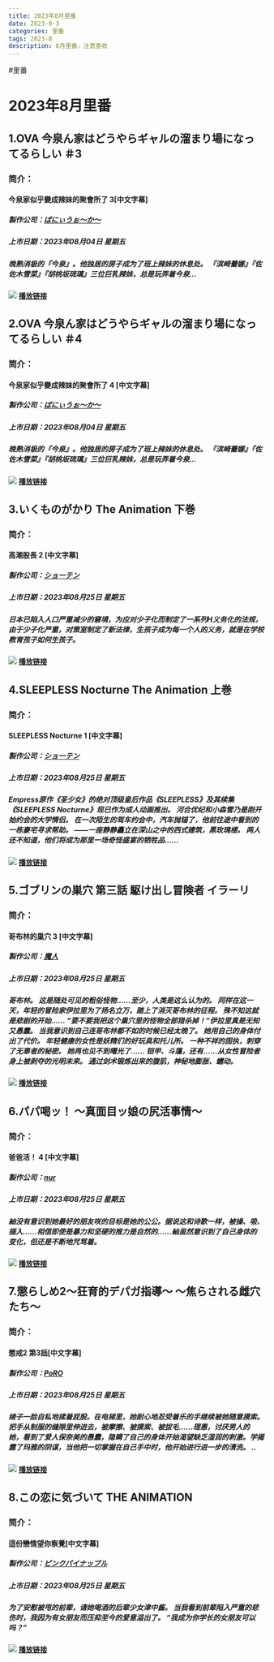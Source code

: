```yaml
---
title: 2023年8月里番
date: 2023-9-3
categories: 里番
tags: 2023-8
description: 8月里番，注意查收
---
```

#里番
# 2023年8月里番

## 1.OVA 今泉ん家はどうやらギャルの溜まり場になってるらしい ＃3
### **简介：**
#### 今泉家似乎變成辣妹的聚會所了 3[中文字幕]
##### 製作公司：[ばにぃうぉ～か～](https://hanime1.me/search?genre=裏番&brands[]=ばにぃうぉ～か～)
##### 上市日期：2023年08月04日 星期五
##### 晚熟消极的『今泉』。他独居的房子成为了班上辣妹的休息处。 『滨崎蕾娜』『佐佐木雪菜』『胡桃坂琉璃』三位巨乳辣妹，总是玩弄着今泉…
![](https://cdn.jsdelivr.net/gh/nmyo/pictures@main/newOVA%20%E4%BB%8A%E6%B3%89%E3%82%93%E5%AE%B6%E3%81%AF%E3%81%A9%E3%81%86%E3%82%84%E3%82%89%E3%82%AE%E3%83%A3%E3%83%AB%E3%81%AE%E6%BA%9C%E3%81%BE%E3%82%8A%E5%A0%B4%E3%81%AB%E3%81%AA%E3%81%A3%E3%81%A6%E3%82%8B%E3%82%89%E3%81%97%E3%81%84%20%EF%BC%833%20%5B%E4%B8%AD%E6%96%87%E5%AD%97%E5%B9%95%5D.png)
**[播放链接](https://hanime1.me/watch?v=39810)**

## 2.OVA 今泉ん家はどうやらギャルの溜まり場になってるらしい ＃4
### **简介：**
#### 今泉家似乎變成辣妹的聚會所了 4 [中文字幕]
##### 製作公司：[ばにぃうぉ～か～](https://hanime1.me/search?genre=裏番&brands[]=ばにぃうぉ～か～)
##### 上市日期：2023年08月04日 星期五
##### 晚熟消极的『今泉』。他独居的房子成为了班上辣妹的休息处。 『滨崎蕾娜』『佐佐木雪菜』『胡桃坂琉璃』三位巨乳辣妹，总是玩弄着今泉…
![](https://cdn.jsdelivr.net/gh/nmyo/pictures@main/newOVA%20%E4%BB%8A%E6%B3%89%E3%82%93%E5%AE%B6%E3%81%AF%E3%81%A9%E3%81%86%E3%82%84%E3%82%89%E3%82%AE%E3%83%A3%E3%83%AB%E3%81%AE%E6%BA%9C%E3%81%BE%E3%82%8A%E5%A0%B4%E3%81%AB%E3%81%AA%E3%81%A3%E3%81%A6%E3%82%8B%E3%82%89%E3%81%97%E3%81%84%20%EF%BC%834%20%5B%E4%B8%AD%E6%96%87%E5%AD%97%E5%B9%95%5D.png)
**[播放链接](https://hanime1.me/watch?v=39811)**

## 3.いくものがかり The Animation 下巻
### **简介：**
#### 高潮股長 2 [中文字幕]
##### 製作公司：[ショーテン](https://hanime1.me/search?genre=裏番&brands[]=ショーテン)
##### 上市日期：2023年08月25日 星期五
##### 日本已陷入人口严重减少的窘境，为应对少子化而制定了一系列H义务化的法规，由于少子化严重，对策室制定了新法律，生孩子成为每一个人的义务，就是在学校教育孩子如何生孩子。
![](https://cdn.jsdelivr.net/gh/nmyo/pictures@main/new%E3%81%84%E3%81%8F%E3%82%82%E3%81%AE%E3%81%8C%E3%81%8B%E3%82%8A%20The%20Animation%20%E4%B8%8B%E5%B7%BB%20%5B%E4%B8%AD%E6%96%87%E5%AD%97%E5%B9%95%5D.png)
**[播放链接](https://hanime1.me/watch?v=39542)**

## 4.SLEEPLESS Nocturne The Animation 上巻
### **简介：**
#### SLEEPLESS Nocturne 1 [中文字幕]
##### 製作公司：[ショーテン](https://hanime1.me/search?genre=裏番&brands[]=ショーテン)
##### 上市日期：2023年08月25日 星期五
##### Empress原作《圣少女》的绝对顶级皇后作品《SLEEPLESS》及其续集《SLEEPLESS Nocturne》现已作为成人动画推出。 河合优纪和小森雪乃是刚开始约会的大学情侣。 在一次陌生的驾车约会中，汽车抛锚了，他前往途中看到的一栋豪宅寻求帮助。 ——一座静静矗立在深山之中的西式建筑，黑玫瑰楼。 两人还不知道，他们将成为那里一场奇怪盛宴的牺牲品……
![](https://cdn.jsdelivr.net/gh/nmyo/pictures@main/newSLEEPLESS%20Nocturne%20The%20Animation%20%E4%B8%8A%E5%B7%BB.png)
**[播放链接](https://hanime1.me/watch?v=39853)**

## 5.ゴブリンの巣穴 第三話 駆け出し冒険者 イラーリ
### **简介：**
#### 哥布林的巢穴 3 [中文字幕]
##### 製作公司：[魔人](https://hanime1.me/search?genre=裏番&brands[]=魔人)
##### 上市日期：2023年08月25日 星期五
##### 哥布林。 这是随处可见的粗俗怪物……至少，人类是这么认为的。 同样在这一天，年轻的冒险家伊拉里为了扬名立万，踏上了消灭哥布林的征程。 殊不知这就是悲剧的开始…… “要不要我把这个巢穴里的怪物全部猎杀掉！”伊拉里真是无知又愚蠢。 当我意识到自己连哥布林都不如的时候已经太晚了。 她用自己的身体付出了代价。 年轻健康的女性是妖精们的好玩具和托儿所。 一种不祥的固执，刺穿了无辜者的秘密。 她再也见不到曙光了…… 铠甲、斗篷，还有……从女性冒险者身上被剥夺的光明未来。 通过剑术锻炼出来的腹肌，神秘地膨胀、蠕动。
![](https://cdn.jsdelivr.net/gh/nmyo/pictures@main/new%E3%82%B4%E3%83%96%E3%83%AA%E3%83%B3%E3%81%AE%E5%B7%A3%E7%A9%B4%20%E7%AC%AC%E4%B8%89%E8%A9%B1%20%E9%A7%86%E3%81%91%E5%87%BA%E3%81%97%E5%86%92%E9%99%BA%E8%80%85%20%E3%82%A4%E3%83%A9%E3%83%BC%E3%83%AA%20%5B%E4%B8%AD%E6%96%87%E5%AD%97%E5%B9%95%5D.png)
**[播放链接](https://hanime1.me/watch?v=39854)**

## 6.パパ喝ッ！ ～真面目ッ娘の尻活事情～
### **简介：**
#### 爸爸活！ 4 [中文字幕]
##### 製作公司：[nur](https://hanime1.me/search?genre=裏番&brands[]=nur)
##### 上市日期：2023年08月25日 星期五
##### 紬没有意识到她最好的朋友咲的目标是她的公公。据说这和诗歌一样，被操、吸、插入……相信即使是暴力和坚硬的推力是自然的……紬虽然意识到了自己身体的变化，但还是不断地咒骂着。
![](https://cdn.jsdelivr.net/gh/nmyo/pictures@main/new%E3%83%91%E3%83%91%E5%96%9D%E3%83%83%EF%BC%81%20%EF%BD%9E%E7%9C%9F%E9%9D%A2%E7%9B%AE%E3%83%83%E5%A8%98%E3%81%AE%E5%B0%BB%E6%B4%BB%E4%BA%8B%E6%83%85%EF%BD%9E.png)
**[播放链接](https://hanime1.me/watch?v=39855)**

## 7.懲らしめ2～狂育的デパガ指導～ ～焦らされる雌穴たち～
### **简介：**
#### 懲戒2 第3話[中文字幕]
##### 製作公司：[PoRO](https://hanime1.me/search?genre=裏番&brands[]=PoRO)
##### 上市日期：2023年08月25日 星期五
##### 绫子一脸自私地揉着屁股。在电梯里，她耐心地忍受着乐的手继续被她随意摸索。把手从制服的缝隙里伸进去，被摩擦、被摸索、被拔毛……理惠，讨厌男人的她，看到了爱人保奈美的愚蠢，隐瞒了自己的身体开始渴望缺乏湿润的刺激。学揭露了玛雅的阴谋，当他把一切掌握在自己手中时，他开始进行进一步的清洗。 ..
![](https://cdn.jsdelivr.net/gh/nmyo/pictures@main/new%E6%87%B2%E3%82%89%E3%81%97%E3%82%812%EF%BD%9E%E7%8B%82%E8%82%B2%E7%9A%84%E3%83%87%E3%83%91%E3%82%AC%E6%8C%87%E5%B0%8E%EF%BD%9E%20%EF%BD%9E%E7%84%A6%E3%82%89%E3%81%95%E3%82%8C%E3%82%8B%E9%9B%8C%E7%A9%B4%E3%81%9F%E3%81%A1%EF%BD%9E%20%5B%E4%B8%AD%E6%96%87%E5%AD%97%E5%B9%95%5D.png)
**[播放链接](https://hanime1.me/watch?v=39856)**

## 8.この恋に気づいて THE ANIMATION
### **简介：**
#### 這份戀情望你察覺[中文字幕]
##### 製作公司：[ピンクパイナップル](https://hanime1.me/search?genre=裏番&brands[]=ピンクパイナップル)
##### 上市日期：2023年08月25日 星期五
##### 为了安慰被甩的前辈，请她喝酒的后辈少女津中酱。 当我看到前辈陷入严重的悲伤时，我因为有女朋友而压抑至今的爱意溢出了。 “我成为你学长的女朋友可以吗？”
![](https://cdn.jsdelivr.net/gh/nmyo/pictures@main/new%E3%81%93%E3%81%AE%E6%81%8B%E3%81%AB%E6%B0%97%E3%81%A5%E3%81%84%E3%81%A6%20THE%20ANIMATION%20%5B%E4%B8%AD%E6%96%87%E5%AD%97%E5%B9%95%5D.png)
**[播放链接](https://hanime1.me/watch?v=39857)**
